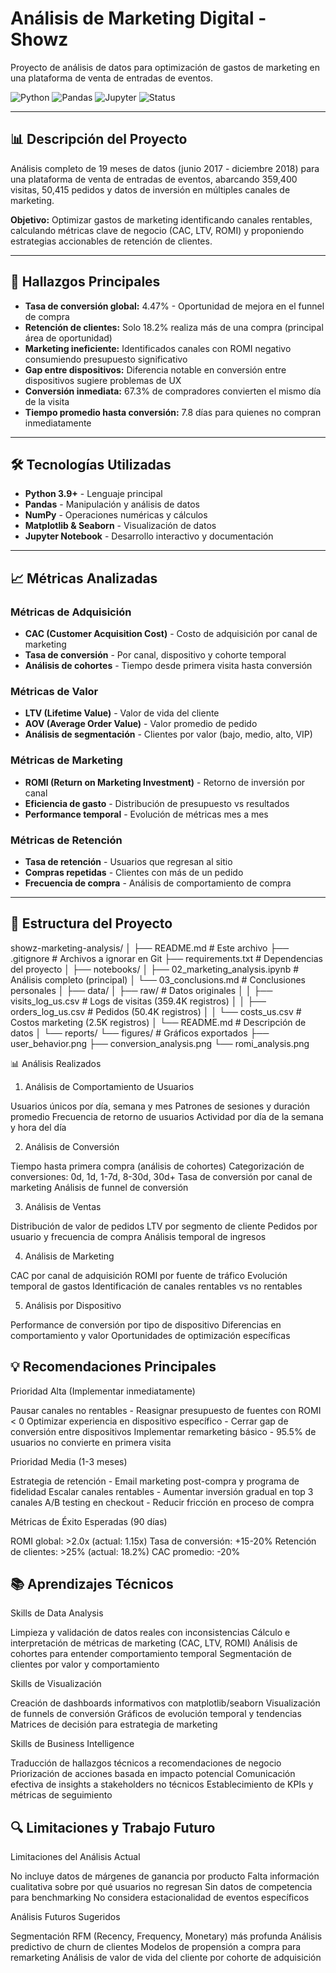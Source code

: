 # Análisis de Marketing Digital - Showz

Proyecto de análisis de datos para optimización de gastos de marketing en una plataforma de venta de entradas de eventos.

![Python](https://img.shields.io/badge/Python-3.9+-blue.svg)
![Pandas](https://img.shields.io/badge/Pandas-2.0+-green.svg)
![Jupyter](https://img.shields.io/badge/Jupyter-Notebook-orange.svg)
![Status](https://img.shields.io/badge/Status-Completed-success.svg)

---

## 📊 Descripción del Proyecto

Análisis completo de 19 meses de datos (junio 2017 - diciembre 2018) para una plataforma de venta de entradas de eventos, abarcando 359,400 visitas, 50,415 pedidos y datos de inversión en múltiples canales de marketing.

**Objetivo:** Optimizar gastos de marketing identificando canales rentables, calculando métricas clave de negocio (CAC, LTV, ROMI) y proponiendo estrategias accionables de retención de clientes.

---

## 🎯 Hallazgos Principales

- **Tasa de conversión global:** 4.47% - Oportunidad de mejora en el funnel de compra
- **Retención de clientes:** Solo 18.2% realiza más de una compra (principal área de oportunidad)
- **Marketing ineficiente:** Identificados canales con ROMI negativo consumiendo presupuesto significativo
- **Gap entre dispositivos:** Diferencia notable en conversión entre dispositivos sugiere problemas de UX
- **Conversión inmediata:** 67.3% de compradores convierten el mismo día de la visita
- **Tiempo promedio hasta conversión:** 7.8 días para quienes no compran inmediatamente

---

## 🛠️ Tecnologías Utilizadas

- **Python 3.9+** - Lenguaje principal
- **Pandas** - Manipulación y análisis de datos
- **NumPy** - Operaciones numéricas y cálculos
- **Matplotlib & Seaborn** - Visualización de datos
- **Jupyter Notebook** - Desarrollo interactivo y documentación

---

## 📈 Métricas Analizadas

### Métricas de Adquisición
- **CAC (Customer Acquisition Cost)** - Costo de adquisición por canal de marketing
- **Tasa de conversión** - Por canal, dispositivo y cohorte temporal
- **Análisis de cohortes** - Tiempo desde primera visita hasta conversión

### Métricas de Valor
- **LTV (Lifetime Value)** - Valor de vida del cliente
- **AOV (Average Order Value)** - Valor promedio de pedido
- **Análisis de segmentación** - Clientes por valor (bajo, medio, alto, VIP)

### Métricas de Marketing
- **ROMI (Return on Marketing Investment)** - Retorno de inversión por canal
- **Eficiencia de gasto** - Distribución de presupuesto vs resultados
- **Performance temporal** - Evolución de métricas mes a mes

### Métricas de Retención
- **Tasa de retención** - Usuarios que regresan al sitio
- **Compras repetidas** - Clientes con más de un pedido
- **Frecuencia de compra** - Análisis de comportamiento de compra

---

## 📁 Estructura del Proyecto

showz-marketing-analysis/
│
├── README.md                          # Este archivo
├── .gitignore                         # Archivos a ignorar en Git
├── requirements.txt                   # Dependencias del proyecto
│
├── notebooks/
│   ├── 02_marketing_analysis.ipynb   # Análisis completo (principal)
│   └── 03_conclusions.md             # Conclusiones personales
│
├── data/
│   ├── raw/                          # Datos originales
│   │   ├── visits_log_us.csv         # Logs de visitas (359.4K registros)
│   │   ├── orders_log_us.csv         # Pedidos (50.4K registros)
│   │   └── costs_us.csv              # Costos marketing (2.5K registros)
│   └── README.md                     # Descripción de datos
│
└── reports/
└── figures/                      # Gráficos exportados
├── user_behavior.png
├── conversion_analysis.png
└── romi_analysis.png

📊 Análisis Realizados
1. Análisis de Comportamiento de Usuarios

Usuarios únicos por día, semana y mes
Patrones de sesiones y duración promedio
Frecuencia de retorno de usuarios
Actividad por día de la semana y hora del día

2. Análisis de Conversión

Tiempo hasta primera compra (análisis de cohortes)
Categorización de conversiones: 0d, 1d, 1-7d, 8-30d, 30d+
Tasa de conversión por canal de marketing
Análisis de funnel de conversión

3. Análisis de Ventas

Distribución de valor de pedidos
LTV por segmento de cliente
Pedidos por usuario y frecuencia de compra
Análisis temporal de ingresos

4. Análisis de Marketing

CAC por canal de adquisición
ROMI por fuente de tráfico
Evolución temporal de gastos
Identificación de canales rentables vs no rentables

5. Análisis por Dispositivo

Performance de conversión por tipo de dispositivo
Diferencias en comportamiento y valor
Oportunidades de optimización específicas


## 💡 Recomendaciones Principales
Prioridad Alta (Implementar inmediatamente)

Pausar canales no rentables - Reasignar presupuesto de fuentes con ROMI < 0
Optimizar experiencia en dispositivo específico - Cerrar gap de conversión entre dispositivos
Implementar remarketing básico - 95.5% de usuarios no convierte en primera visita

Prioridad Media (1-3 meses)

Estrategia de retención - Email marketing post-compra y programa de fidelidad
Escalar canales rentables - Aumentar inversión gradual en top 3 canales
A/B testing en checkout - Reducir fricción en proceso de compra

Métricas de Éxito Esperadas (90 días)

ROMI global: >2.0x (actual: 1.15x)
Tasa de conversión: +15-20%
Retención de clientes: >25% (actual: 18.2%)
CAC promedio: -20%


## 📚 Aprendizajes Técnicos
Skills de Data Analysis

Limpieza y validación de datos reales con inconsistencias
Cálculo e interpretación de métricas de marketing (CAC, LTV, ROMI)
Análisis de cohortes para entender comportamiento temporal
Segmentación de clientes por valor y comportamiento

Skills de Visualización

Creación de dashboards informativos con matplotlib/seaborn
Visualización de funnels de conversión
Gráficos de evolución temporal y tendencias
Matrices de decisión para estrategia de marketing

Skills de Business Intelligence

Traducción de hallazgos técnicos a recomendaciones de negocio
Priorización de acciones basada en impacto potencial
Comunicación efectiva de insights a stakeholders no técnicos
Establecimiento de KPIs y métricas de seguimiento


## 🔍 Limitaciones y Trabajo Futuro
Limitaciones del Análisis Actual

No incluye datos de márgenes de ganancia por producto
Falta información cualitativa sobre por qué usuarios no regresan
Sin datos de competencia para benchmarking
No considera estacionalidad de eventos específicos

Análisis Futuros Sugeridos

Segmentación RFM (Recency, Frequency, Monetary) más profunda
Análisis predictivo de churn de clientes
Modelos de propensión a compra para remarketing
Análisis de valor de vida del cliente por cohorte de adquisición
